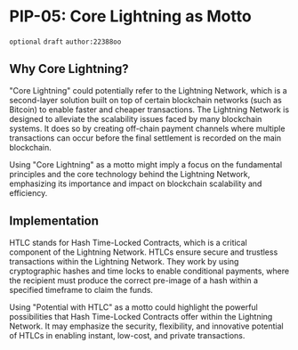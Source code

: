 # PIP-05: Core Lightning as Motto

`optional`  `draft` `author:22388oo`

## Why Core Lightning?

"Core Lightning" could potentially refer to the Lightning Network, which is a second-layer solution built on top of certain blockchain networks (such as Bitcoin) to enable faster and cheaper transactions. The Lightning Network is designed to alleviate the scalability issues faced by many blockchain systems. It does so by creating off-chain payment channels where multiple transactions can occur before the final settlement is recorded on the main blockchain.

Using "Core Lightning" as a motto might imply a focus on the fundamental principles and the core technology behind the Lightning Network, emphasizing its importance and impact on blockchain scalability and efficiency.

## Implementation

HTLC stands for Hash Time-Locked Contracts, which is a critical component of the Lightning Network. HTLCs ensure secure and trustless transactions within the Lightning Network. They work by using cryptographic hashes and time locks to enable conditional payments, where the recipient must produce the correct pre-image of a hash within a specified timeframe to claim the funds.

Using "Potential with HTLC" as a motto could highlight the powerful possibilities that Hash Time-Locked Contracts offer within the Lightning Network. It may emphasize the security, flexibility, and innovative potential of HTLCs in enabling instant, low-cost, and private transactions.
